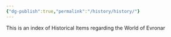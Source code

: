 ```yaml
---
{"dg-publish":true,"permalink":"/history/history/"}
---
```



This is an index of Historical Items regarding the World of Evronar